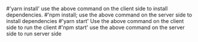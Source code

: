 #'yarn install'
use the above command on the client side to install dependencies.
#'npm install;
use the above command on the server side to install  dependencies
#'yarn start'
Use the above command on the client side to run the client
#'npm start'
use the above command on the server side to run server side
